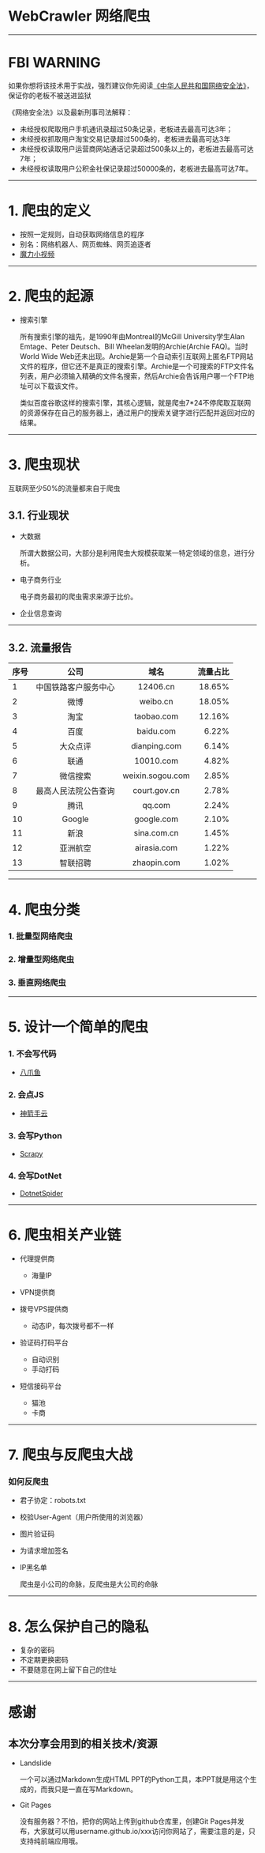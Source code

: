 # WebCrawler 网络爬虫

---

# FBI WARNING
  如果你想将该技术用于实战，强烈建议你先阅读[《中华人民共和国网络安全法》](http://www.cac.gov.cn/2016-11/07/c_1119867116.htm)，保证你的老板不被送进监狱
  
  《网络安全法》以及最新刑事司法解释：

- 未经授权爬取用户手机通讯录超过50条记录，老板进去最高可达3年；
- 未经授权抓取用户淘宝交易记录超过500条的，老板进去最高可达3年
- 未经授权读取用户运营商网站通话记录超过500条以上的，老板进去最高可达7年；
- 未经授权读取用户公积金社保记录超过50000条的，老板进去最高可达7年。

---

#  1. 爬虫的定义
- 按照一定规则，自动获取网络信息的程序
- 别名：网络机器人、网页蜘蛛、网页追逐者
- [魔力小视频](https://jeff1992.github.io/WebCrawler/static/show.mp4)

---

# 2. 爬虫的起源
- 搜索引擎

    所有搜索引擎的祖先，是1990年由Montreal的McGill University学生Alan Emtage、Peter Deutsch、Bill Wheelan发明的Archie(Archie FAQ)。当时World Wide Web还未出现。Archie是第一个自动索引互联网上匿名FTP网站文件的程序，但它还不是真正的搜索引擎。Archie是一个可搜索的FTP文件名列表，用户必须输入精确的文件名搜索，然后Archie会告诉用户哪一个FTP地址可以下载该文件。
    
    类似百度谷歌这样的搜索引擎，其核心逻辑，就是爬虫7*24不停爬取互联网的资源保存在自己的服务器上，通过用户的搜索关键字进行匹配并返回对应的结果。
    
---

# 3. 爬虫现状
  互联网至少50%的流量都来自于爬虫
## 3.1. 行业现状  
- 大数据

    所谓大数据公司，大部分是利用爬虫大规模获取某一特定领域的信息，进行分析。

- 电子商务行业
    
    电子商务最初的爬虫需求来源于比价。

- 企业信息查询

---

## 3.2. 流量报告
序号|公司|域名|流量占比
---|:--:|:--:|---:
1|中国铁路客户服务中心|12406.cn|18.65%
2|微博|weibo.cn|18.05%
3|淘宝|taobao.com|12.16%
4|百度|baidu.com|6.22%
5|大众点评|dianping.com|6.14%
6|联通|10010.com|4.82%
7|微信搜索|weixin.sogou.com|2.85%
8|最高人民法院公告查询|court.gov.cn|2.78%
9|腾讯|qq.com|2.24%
10|Google|google.com|2.10%
11|新浪|sina.com.cn|1.45%
12|亚洲航空|airasia.com|1.22%
13|智联招聘|zhaopin.com|1.02%

----

# 4. 爬虫分类
### 1. 批量型网络爬虫
### 2. 增量型网络爬虫
### 3. 垂直网络爬虫

---

# 5. 设计一个简单的爬虫
### 1. 不会写代码
- [八爪鱼](https://www.bazhuayu.com/)
### 2. 会点JS
- [神箭手云](https://www.shenjian.io/)
### 3. 会写Python
- [Scrapy](https://scrapy.org/)
### 4. 会写DotNet
- [DotnetSpider](https://github.com/dotnetcore/DotnetSpider/)

---

# 6. 爬虫相关产业链
- 代理提供商
  - 海量IP

- VPN提供商
- 拨号VPS提供商
  - 动态IP，每次拨号都不一样
- 验证码打码平台
  - 自动识别
  - 手动打码
- 短信接码平台
  - 猫池
  - 卡商

---

# 7. 爬虫与反爬虫大战
### 如何反爬虫
- 君子协定：robots.txt
- 校验User-Agent（用户所使用的浏览器）
- 图片验证码
- 为请求增加签名
- IP黑名单

  爬虫是小公司的命脉，反爬虫是大公司的命脉

---

# 8. 怎么保护自己的隐私
- 复杂的密码
- 不定期更换密码
- 不要随意在网上留下自己的住址

---

# 感谢
## 本次分享会用到的相关技术/资源
- Landslide

    一个可以通过Markdown生成HTML PPT的Python工具，本PPT就是用这个生成的，而我只是一直在写Markdown。

- Git Pages

    没有服务器？不怕，把你的网站上传到github仓库里，创建Git Pages并发布，大家就可以用username.github.io/xxx访问你网站了，需要注意的是，只支持纯前端应用哦。